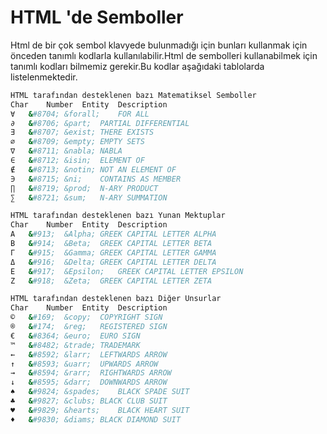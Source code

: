 # HTML 'de Semboller

Html de bir çok sembol klavyede bulunmadığı için bunları kullanmak için önceden tanımlı kodlarla kullanılabilir.Html de sembolleri kullanabilmek için tanımlı kodları bilmemiz gerekir.Bu kodlar aşağıdaki tablolarda listelenmektedir.
```sh
HTML tarafından desteklenen bazı Matematiksel Semboller
Char	Number	Entity	Description
∀	&#8704;	&forall;	FOR ALL
∂	&#8706;	&part;	PARTIAL DIFFERENTIAL
∃	&#8707;	&exist;	THERE EXISTS
∅	&#8709;	&empty;	EMPTY SETS
∇	&#8711;	&nabla;	NABLA
∈	&#8712;	&isin;	ELEMENT OF
∉	&#8713;	&notin;	NOT AN ELEMENT OF
∋	&#8715;	&ni;	CONTAINS AS MEMBER
∏	&#8719;	&prod;	N-ARY PRODUCT
∑	&#8721;	&sum;	N-ARY SUMMATION
```

```sh
HTML tarafından desteklenen bazı Yunan Mektuplar
Char	Number	Entity	Description
Α	&#913;	&Alpha;	GREEK CAPITAL LETTER ALPHA
Β	&#914;	&Beta;	GREEK CAPITAL LETTER BETA
Γ	&#915;	&Gamma;	GREEK CAPITAL LETTER GAMMA
Δ	&#916;	&Delta;	GREEK CAPITAL LETTER DELTA
Ε	&#917;	&Epsilon;	GREEK CAPITAL LETTER EPSILON
Ζ	&#918;	&Zeta;	GREEK CAPITAL LETTER ZETA
```

```sh
HTML tarafından desteklenen bazı Diğer Unsurlar
Char	Number	Entity	Description
©	&#169;	&copy;	COPYRIGHT SIGN
®	&#174;	&reg;	REGISTERED SIGN
€	&#8364;	&euro;	EURO SIGN
™	&#8482;	&trade;	TRADEMARK
←	&#8592;	&larr;	LEFTWARDS ARROW
↑	&#8593;	&uarr;	UPWARDS ARROW
→	&#8594;	&rarr;	RIGHTWARDS ARROW
↓	&#8595;	&darr;	DOWNWARDS ARROW
♠	&#9824;	&spades;	BLACK SPADE SUIT
♣	&#9827;	&clubs;	BLACK CLUB SUIT
♥	&#9829;	&hearts;	BLACK HEART SUIT
♦	&#9830;	&diams;	BLACK DIAMOND SUIT

```


